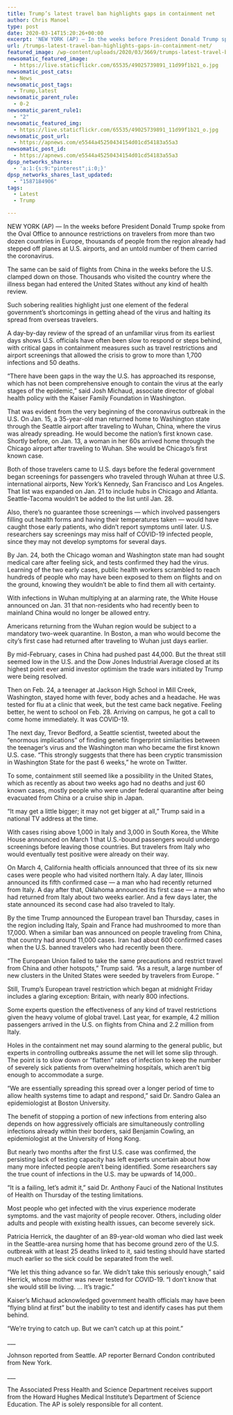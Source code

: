 ```yaml
---
title: Trump’s latest travel ban highlights gaps in containment net
author: Chris Manoel
type: post
date: 2020-03-14T15:20:26+00:00
excerpt: 'NEW YORK (AP) — In the weeks before President Donald Trump spoke from the Oval Office to announce restrictions on travelers from more than two dozen countries in Europe, thousands of people from the region already had stepped off planes at U.S. airports, and an untold number of them carried the coronavirus.The same can be&hellip;'
url: /trumps-latest-travel-ban-highlights-gaps-in-containment-net/
featured_image: /wp-content/uploads/2020/03/3669/trumps-latest-travel-ban-highlights-gaps-in-containment-net-scaled.jpg
newsomatic_featured_image:
  - https://live.staticflickr.com/65535/49025739891_11d99f1b21_o.jpg
newsomatic_post_cats:
  - News
newsomatic_post_tags:
  - Trump,latest
newsomatic_parent_rule:
  - 0-2
newsomatic_parent_rule1:
  - "2"
newsomatic_featured_img:
  - https://live.staticflickr.com/65535/49025739891_11d99f1b21_o.jpg
newsomatic_post_url:
  - https://apnews.com/e5544a45250434154d01cd54183a55a3
newsomatic_post_id:
  - https://apnews.com/e5544a45250434154d01cd54183a55a3
dpsp_networks_shares:
  - 'a:1:{s:9:"pinterest";i:0;}'
dpsp_networks_shares_last_updated:
  - "1587184906"
tags:
  - Latest
  - Trump

---
```

<div class="Article" data-key="article">
  <p class="Component-root-0-2-77 Component-p-0-2-69">
    NEW YORK (AP) — In the weeks before President Donald Trump spoke from the Oval Office to announce restrictions on travelers from more than two dozen countries in Europe, thousands of people from the region already had stepped off planes at U.S. airports, and an untold number of them carried the coronavirus.
  </p>
  
  <p class="Component-root-0-2-77 Component-p-0-2-69">
    The same can be said of flights from China in the weeks before the U.S. clamped down on those. Thousands who visited the country where the illness began had entered the United States without any kind of health review.
  </p>
  
  <p class="Component-root-0-2-77 Component-p-0-2-69">
    Such sobering realities highlight just one element of the federal government’s shortcomings in getting ahead of the virus and halting its spread from overseas travelers.
  </p>
  
  <div data-key="ad-placeholder" id="div-gpt-ad-1470255291270-0" class="DFPSlot Component-dfp-0-2-73 Component-ad-0-2-39">
  </div>
  
  <p class="Component-root-0-2-77 Component-p-0-2-69">
    A day-by-day review of the spread of an unfamiliar virus from its earliest days shows U.S. officials have often been slow to respond or steps behind, with critical gaps in containment measures such as travel restrictions and airport screenings that allowed the crisis to grow to more than 1,700 infections and 50 deaths.
  </p>
  
  <p class="Component-root-0-2-77 Component-p-0-2-69">
    “There have been gaps in the way the U.S. has approached its response, which has not been comprehensive enough to contain the virus at the early stages of the epidemic,” said Josh Michaud, associate director of global health policy with the Kaiser Family Foundation in Washington.
  </p>
  
  <p class="Component-root-0-2-77 Component-p-0-2-69">
    That was evident from the very beginning of the coronavirus outbreak in the U.S. On Jan. 15, a 35-year-old man returned home to Washington state through the Seattle airport after traveling to Wuhan, China, where the virus was already spreading. He would become the nation’s first known case. Shortly before, on Jan. 13, a woman in her 60s arrived home through the Chicago airport after traveling to Wuhan. She would be Chicago’s first known case.
  </p>
  
  <p class="Component-root-0-2-77 Component-p-0-2-69">
    Both of those travelers came to U.S. days before the federal government began screenings for passengers who traveled through Wuhan at three U.S. international airports, New York’s Kennedy, San Francisco and Los Angeles. That list was expanded on Jan. 21 to include hubs in Chicago and Atlanta. Seattle-Tacoma wouldn’t be added to the list until Jan. 28.
  </p>
  
  <div class="Component-image-0-2-71" data-key="media-placeholder">
  </div>
  
  <p class="Component-root-0-2-77 Component-p-0-2-69">
    Also, there’s no guarantee those screenings — which involved passengers filling out health forms and having their temperatures taken — would have caught those early patients, who didn’t report symptoms until later. U.S. researchers say screenings may miss half of COVID-19 infected people, since they may not develop symptoms for several days.
  </p>
  
  <p class="Component-root-0-2-77 Component-p-0-2-69">
    By Jan. 24, both the Chicago woman and Washington state man had sought medical care after feeling sick, and tests confirmed they had the virus. Learning of the two early cases, public health workers scrambled to reach hundreds of people who may have been exposed to them on flights and on the ground, knowing they wouldn’t be able to find them all with certainty.
  </p>
  
  <div data-key="ad-placeholder" id="div-gpt-ad-1470255291270-1" class="DFPSlot Component-dfp-0-2-73 Component-ad-0-2-39">
  </div>
  
  <p class="Component-root-0-2-77 Component-p-0-2-69">
    With infections in Wuhan multiplying at an alarming rate, the White House announced on Jan. 31 that non-residents who had recently been to mainland China would no longer be allowed entry.
  </p>
  
  <p class="Component-root-0-2-77 Component-p-0-2-69">
    Americans returning from the Wuhan region would be subject to a mandatory two-week quarantine. In Boston, a man who would become the city’s first case had returned after traveling to Wuhan just days earlier.
  </p>
  
  <p class="Component-root-0-2-77 Component-p-0-2-69">
    By mid-February, cases in China had pushed past 44,000. But the threat still seemed low in the U.S. and the Dow Jones Industrial Average closed at its highest point ever amid investor optimism the trade wars initiated by Trump were being resolved.
  </p>
  
  <p class="Component-root-0-2-77 Component-p-0-2-69">
    Then on Feb. 24, a teenager at Jackson High School in Mill Creek, Washington, stayed home with fever, body aches and a headache. He was tested for flu at a clinic that week, but the test came back negative. Feeling better, he went to school on Feb. 28. Arriving on campus, he got a call to come home immediately. It was COVID-19.
  </p>
  
  <p class="Component-root-0-2-77 Component-p-0-2-69">
    The next day, Trevor Bedford, a Seattle scientist, tweeted about the “enormous implications” of finding genetic fingerprint similarities between the teenager’s virus and the Washington man who became the first known U.S. case. “This strongly suggests that there has been cryptic transmission in Washington State for the past 6 weeks,” he wrote on Twitter.
  </p>
  
  <p class="Component-root-0-2-77 Component-p-0-2-69">
    To some, containment still seemed like a possibility in the United States, which as recently as about two weeks ago had no deaths and just 60 known cases, mostly people who were under federal quarantine after being evacuated from China or a cruise ship in Japan.
  </p>
  
  <p class="Component-root-0-2-77 Component-p-0-2-69">
    “It may get a little bigger; it may not get bigger at all,” Trump said in a national TV address at the time.
  </p>
  
  <p class="Component-root-0-2-77 Component-p-0-2-69">
    With cases rising above 1,000 in Italy and 3,000 in South Korea, the White House announced on March 1 that U.S.-bound passengers would undergo screenings before leaving those countries. But travelers from Italy who would eventually test positive were already on their way.
  </p>
  
  <p class="Component-root-0-2-77 Component-p-0-2-69">
    On March 4, California health officials announced that three of its six new cases were people who had visited northern Italy. A day later, Illinois announced its fifth confirmed case — a man who had recently returned from Italy. A day after that, Oklahoma announced its first case — a man who had returned from Italy about two weeks earlier. And a few days later, the state announced its second case had also traveled to Italy.
  </p>
  
  <p class="Component-root-0-2-77 Component-p-0-2-69">
    By the time Trump announced the European travel ban Thursday, cases in the region including Italy, Spain and France had mushroomed to more than 17,000. When a similar ban was announced on people traveling from China, that country had around 11,000 cases. Iran had about 600 confirmed cases when the U.S. banned travelers who had recently been there.
  </p>
  
  <div class="Component-image-0-2-71" data-key="media-placeholder">
  </div>
  
  <p class="Component-root-0-2-77 Component-p-0-2-69">
    “The European Union failed to take the same precautions and restrict travel from China and other hotspots,” Trump said. “As a result, a large number of new clusters in the United States were seeded by travelers from Europe. ”
  </p>
  
  <p class="Component-root-0-2-77 Component-p-0-2-69">
    Still, Trump’s European travel restriction which began at midnight Friday includes a glaring exception: Britain, with nearly 800 infections.
  </p>
  
  <p class="Component-root-0-2-77 Component-p-0-2-69">
    Some experts question the effectiveness of any kind of travel restrictions given the heavy volume of global travel. Last year, for example, 4.2 million passengers arrived in the U.S. on flights from China and 2.2 million from Italy.
  </p>
  
  <p class="Component-root-0-2-77 Component-p-0-2-69">
    Holes in the containment net may sound alarming to the general public, but experts in controlling outbreaks assume the net will let some slip through. The point is to slow down or “flatten” rates of infection to keep the number of severely sick patients from overwhelming hospitals, which aren’t big enough to accommodate a surge.
  </p>
  
  <p class="Component-root-0-2-77 Component-p-0-2-69">
    “We are essentially spreading this spread over a longer period of time to allow health systems time to adapt and respond,” said Dr. Sandro Galea an epidemiologist at Boston University.
  </p>
  
  <p class="Component-root-0-2-77 Component-p-0-2-69">
    The benefit of stopping a portion of new infections from entering also depends on how aggressively officials are simultaneously controlling infections already within their borders, said Benjamin Cowling, an epidemiologist at the University of Hong Kong.
  </p>
  
  <p class="Component-root-0-2-77 Component-p-0-2-69">
    But nearly two months after the first U.S. case was confirmed, the persisting lack of testing capacity has left experts uncertain about how many more infected people aren’t being identified. Some researchers say the true count of infections in the U.S. may be upwards of 14,000..
  </p>
  
  <p class="Component-root-0-2-77 Component-p-0-2-69">
    “It is a failing, let’s admit it,” said Dr. Anthony Fauci of the National Institutes of Health on Thursday of the testing limitations.
  </p>
  
  <div class="Component-image-0-2-71" data-key="media-placeholder">
  </div>
  
  <p class="Component-root-0-2-77 Component-p-0-2-69">
    Most people who get infected with the virus experience moderate symptoms. and the vast majority of people recover. Others, including older adults and people with existing health issues, can become severely sick.
  </p>
  
  <p class="Component-root-0-2-77 Component-p-0-2-69">
    Patricia Herrick, the daughter of an 89-year-old woman who died last week in the Seattle-area nursing home that has become ground zero of the U.S. outbreak with at least 25 deaths linked to it, said testing should have started much earlier so the sick could be separated from the well.
  </p>
  
  <p class="Component-root-0-2-77 Component-p-0-2-69">
    “We let this thing advance so far. We didn’t take this seriously enough,” said Herrick, whose mother was never tested for COVID-19. “I don’t know that she would still be living. &#8230; It’s tragic.”
  </p>
  
  <p class="Component-root-0-2-77 Component-p-0-2-69">
    Kaiser’s Michaud acknowledged government health officials may have been “flying blind at first” but the inability to test and identify cases has put them behind.
  </p>
  
  <p class="Component-root-0-2-77 Component-p-0-2-69">
    “We’re trying to catch up. But we can’t catch up at this point.”
  </p>
  
  <p class="Component-root-0-2-77 Component-p-0-2-69">
    ___
  </p>
  
  <p class="Component-root-0-2-77 Component-p-0-2-69">
    Johnson reported from Seattle. AP reporter Bernard Condon contributed from New York.
  </p>
  
  <p class="Component-root-0-2-77 Component-p-0-2-69">
    ___
  </p>
  
  <p class="Component-root-0-2-77 Component-p-0-2-69">
    The Associated Press Health and Science Department receives support from the Howard Hughes Medical Institute’s Department of Science Education. The AP is solely responsible for all content.
  </p>
</div>